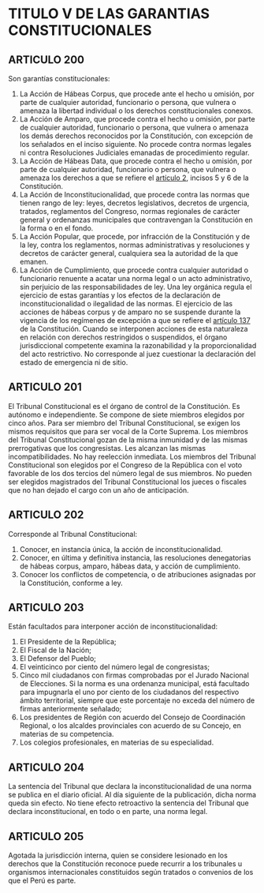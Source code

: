 # TITULO V DE LAS GARANTIAS CONSTITUCIONALES
## ARTICULO 200
Son garantías constitucionales: 
1. La Acción de Hábeas Corpus, que procede ante el hecho u omisión, por parte de cualquier autoridad, funcionario o persona, que vulnera o amenaza la libertad individual o los derechos constitucionales conexos. 
2. La Acción de Amparo, que procede contra el hecho u omisión, por parte de cualquier autoridad, funcionario o persona, que vulnera o amenaza los demás derechos reconocidos por la Constitución, con excepción de los señalados en el inciso siguiente. 
No procede contra normas legales ni contra Resoluciones Judiciales emanadas de procedimiento regular. 
3. La Acción de Hábeas Data, que procede contra el hecho u omisión, por parte de cualquier autoridad, funcionario o persona, que vulnera o amenaza los derechos a que se refiere el [artículo 2](../titulo-i/capitulo-i.html#articulo-2), incisos 5 y 6 de la Constitución. 
4. La Acción de Inconstitucionalidad, que procede contra las normas que tienen rango de ley: leyes, decretos legislativos, decretos de urgencia, tratados, reglamentos del Congreso, normas regionales de carácter general y ordenanzas municipales que contravengan la Constitución en la forma o en el fondo. 
5. La Acción Popular, que procede, por infracción de la Constitución y de la ley, contra los reglamentos, normas administrativas y resoluciones y decretos de carácter general, cualquiera sea la autoridad de la que emanen. 
6. La Acción de Cumplimiento, que procede contra cualquier autoridad o funcionario renuente a acatar una norma legal o un acto administrativo, sin perjuicio de las responsabilidades de ley. 
Una ley orgánica regula el ejercicio de estas garantías y los efectos de la declaración de inconstitucionalidad o ilegalidad de las normas. 
El ejercicio de las acciones de hábeas corpus y de amparo no se suspende durante la vigencia de los regímenes de excepción a que se refiere el [artículo 137](../titulo-iv/capitulo-vii.html#articulo-137) de la Constitución. 
Cuando se interponen acciones de esta naturaleza en relación con derechos restringidos o suspendidos, el órgano jurisdiccional competente examina la razonabilidad y la proporcionalidad del acto restrictivo. 
No corresponde al juez cuestionar la declaración del estado de emergencia ni de sitio. 

## ARTICULO 201
El Tribunal Constitucional es el órgano de control de la Constitución. 
Es autónomo e independiente. 
Se compone de siete miembros elegidos por cinco años. 
Para ser miembro del Tribunal Constitucional, se exigen los mismos requisitos que para ser vocal de la Corte Suprema. 
Los miembros del Tribunal Constitucional gozan de la misma inmunidad y de las mismas prerrogativas que los congresistas. 
Les alcanzan las mismas incompatibilidades. 
No hay reelección inmediata. 
Los miembros del Tribunal Constitucional son elegidos por el Congreso de la República con el voto favorable de los dos tercios del número legal de sus miembros. 
No pueden ser elegidos magistrados del Tribunal Constitucional los jueces o fiscales que no han dejado el cargo con un año de anticipación.

## ARTICULO 202
Corresponde al Tribunal Constitucional: 
1. Conocer, en instancia única, la acción de inconstitucionalidad. 
2. Conocer, en última y definitiva instancia, las resoluciones denegatorias de hábeas corpus, amparo, hábeas data, y acción de cumplimiento. 
3. Conocer los conflictos de competencia, o de atribuciones asignadas por la Constitución, conforme a ley.

## ARTICULO 203
Están facultados para interponer acción de inconstitucionalidad: 
1. El Presidente de la República; 
2. El Fiscal de la Nación; 
3. El Defensor del Pueblo; 
4. El veinticinco por ciento del número legal de congresistas; 
5. Cinco mil ciudadanos con firmas comprobadas por el Jurado Nacional de Elecciones. 
Si la norma es una ordenanza municipal, está facultado para impugnarla el uno por ciento de los ciudadanos del respectivo ámbito territorial, siempre que este porcentaje no exceda del número de firmas anteriormente señalado; 
6. Los presidentes de Región con acuerdo del Consejo de Coordinación Regional, o los alcaldes provinciales con acuerdo de su Concejo, en materias de su competencia. 
7. Los colegios profesionales, en materias de su especialidad. 

## ARTICULO 204
La sentencia del Tribunal que declara la inconstitucionalidad de una norma se publica en el diario oficial. 
Al día siguiente de la publicación, dicha norma queda sin efecto. 
No tiene efecto retroactivo la sentencia del Tribunal que declara inconstitucional, en todo o en parte, una norma legal. 

## ARTICULO 205
Agotada la jurisdicción interna, quien se considere lesionado en los derechos que la Constitución reconoce puede recurrir a los tribunales u organismos internacionales constituidos según tratados o convenios de los que el Perú es parte.  